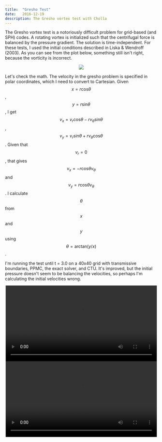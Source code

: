 ```yaml
---
title:  "Gresho Test"
date:   2016-12-19
description: The Gresho vortex test with Cholla
---
```


The Gresho vortex test is a notoriously difficult problem for grid-based (and SPH) 
codes. A rotating vortex is initialized such that the centrifugal force is balanced 
by the pressure gradient. The solution is time-independent. For these tests, I used
the initial conditions described in Liska & Wendroff (2003). As you can see from
the plot below, something still isn't right, because the vorticity is incorrect.

<div style="text-align: center">
<img src="{{ site.url }}assets/images/gresho_init.png">
</div>

Let's check the math. The velocity in the gresho problem is specified in polar
coordinates, which I need to convert to Cartesian. Given $$x = r \mathrm{cos}\theta$$, 
$$y = r \mathrm{sin}\theta$$, I get $$v_{x} = v_{r}\mathrm{cos}\theta - r v_{\theta} \mathrm{sin}\theta$$, 
$$v_{y} = v_{r}\mathrm{sin}\theta + r v_{\theta}\mathrm{cos}\theta$$. Given that $$v_{r} = 0$$,
that gives $$v_{x} = -r \mathrm{cos}\theta v_{\theta}$$ and $$v_{y} = r \mathrm{cos}\theta v_{\theta}$$.
I calculate $$\theta$$ from $$x$$ and $$y$$ using $$\theta = \mathrm{arctan}(y/x)$$.

I'm running the test until t = 3.0 on a 40x40 grid with transmissive boundaries, PPMC,
the exact solver, and CTU. It's improved, but the initial pressure doesn't seem to be
balancing the velocities, so perhaps I'm calculating the initial velocities wrong.

<div style="text-align: center">
<video src="{{ site.url }}assets/movies/gresho_line.mov" width="500" height="250" controls preload></video>
<video src="{{ site.url }}assets/movies/gresho_image.mov" width="500" height="250" controls preload></video>
</div>

